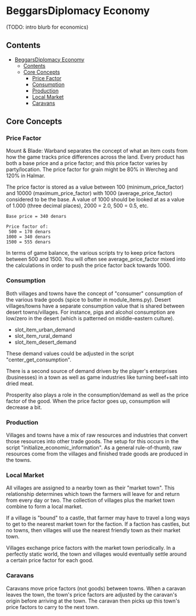 # BeggarsDiplomacy Economy

(TODO: intro blurb for economics)

## Contents

- [BeggarsDiplomacy Economy](#beggarsdiplomacy-economy)
  - [Contents](#contents)
  - [Core Concepts](#core-concepts)
    - [Price Factor](#price-factor)
    - [Consumption](#consumption)
    - [Production](#production)
    - [Local Market](#local-market)
    - [Caravans](#caravans)

## Core Concepts

### Price Factor

Mount & Blade: Warband separates the concept of what an item costs from how the game tracks price differences across the land.  Every product has both a base price and a price factor; and this price factor varies by party/location.  The price factor for grain might be 80% in Wercheg and 120% in Halmar.  

The price factor is stored as a value between 100 (minimum_price_factor) and 10000 (maximum_price_factor) with 1000 (average_price_factor) considered to be the base.  A value of 1000 should be looked at as a value of 1.000 (three decimal places), 2000 = 2.0, 500 = 0.5, etc.  

    Base price = 340 denars

    Price factor of: 
     500 = 170 denars
    1000 = 340 denars
    1500 = 555 denars

In terms of game balance, the various scripts try to keep price factors between 500 and 1500.  You will often see average_price_factor mixed into the calculations in order to push the price factor back towards 1000.


### Consumption

Both villages and towns have the concept of "consumer" consumption of the various trade goods (spice to butter in module_items.py).  Desert villages/towns have a separate consumption value that is shared between desert towns/villages.  For instance, pigs and alcohol consumption are low/zero in the desert (which is patterned on middle-eastern culture).

- slot_item_urban_demand
- slot_item_rural_demand
- slot_item_desert_demand

These demand values could be adjusted in the script "center_get_consumption".

There is a second source of demand driven by the player's enterprises (businesses) in a town as well as game industries like turning beef+salt into dried meat.

Prosperity also plays a role in the consumption/demand as well as the price factor of the good.  When the price factor goes up, consumption will decrease a bit.

### Production

Villages and towns have a mix of raw resources and industries that convert those resources into other trade goods.  The setup for this occurs in the script "initialize_economic_information".  As a general rule-of-thumb, raw resources come from the villages and finished trade goods are produced in the towns.

### Local Market

All villages are assigned to a nearby town as their "market town".  This relationship determines which town the farmers will leave for and return from every day or two.  The collection of villages plus the market town combine to form a local market.

If a village is "bound" to a castle, that farmer may have to travel a long ways to get to the nearest market town for the faction.  If a faction has castles, but no towns, then villages will use the nearest friendly town as their market town.

Villages exchange price factors with the market town periodically.  In a perfectly static world, the town and villages would eventually settle around a certain price factor for each good.

### Caravans

Caravans move price factors (not goods) between towns.  When a caravan leaves the town, the town's price factors are adjusted by the caravan's origin before arriving at the town.  The caravan then picks up this town's price factors to carry to the next town.

